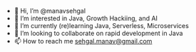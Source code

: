 - 👋 Hi, I’m @manavsehgal
- 👀 I’m interested in Java, Growth Hackiing, and AI
- 🌱 I’m currently (re)learning Java, Serverless, Microservices
- 💞️ I’m looking to collaborate on rapid development in Java
- 📫 How to reach me sehgal.manav@gmail.com

<!---
manavsehgal/manavsehgal is a ✨ special ✨ repository because its `README.md` (this file) appears on your GitHub profile.
You can click the Preview link to take a look at your changes.
--->
